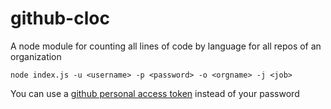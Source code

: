github-cloc
========

A node module for counting all lines of code by language for all repos of an organization

```
node index.js -u <username> -p <password> -o <orgname> -j <job>
```

You can use a [github personal access token](https://github.com/settings/tokens) instead of your password
